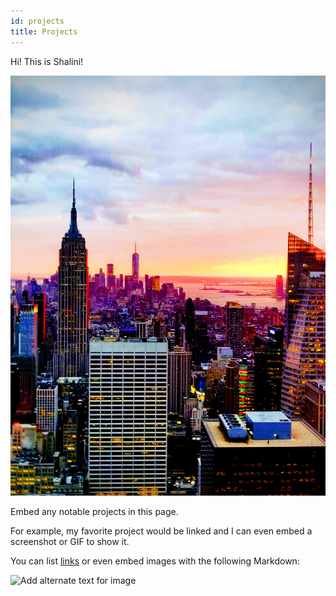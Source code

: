 ```yaml
---
id: projects
title: Projects
---
```

Hi! This is Shalini!

![sample image](./assets/IMG_20181224_162941__01-EFFECTS.jpg)

Embed any notable projects in this page.

For example, my favorite project would be linked and I can even embed
a screenshot or GIF to show it.

You can list [links](https://www.hashicorp.com/resources/test-driven-development-tdd-for-infrastructure)
or even embed images with the following Markdown:

![Add alternate text for image](./assets/rosemary.png)
